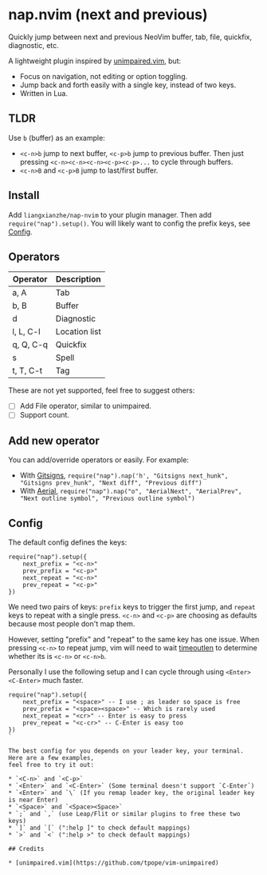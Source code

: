 # nap.nvim (next and previous)

Quickly jump between next and previous NeoVim buffer, tab, file, quickfix, diagnostic, etc.

A lightweight plugin inspired by [unimpaired.vim](https://github.com/tpope/vim-unimpaired), but:

* Focus on navigation, not editing or option toggling.
* Jump back and forth easily with a single key, instead of two keys.
* Written in Lua.

## TLDR

Use `b` (buffer) as an example:

* `<c-n>b` jump to next buffer, `<c-p>b` jump to previous buffer. Then just pressing
`<c-n><c-n><c-n><c-p><c-p>...` to cycle through buffers.
* `<c-n>B` and `<c-p>B` jump to last/first buffer. 

## Install

Add `liangxianzhe/nap-nvim` to your plugin manager. Then add `require("nap").setup()`. You will
likely want to config the prefix keys, see [Config](#Config).

## Operators

| Operator    | Description   |
| ----------- | -----------   |
| a, A        | Tab           |
| b, B        | Buffer        |
| d           | Diagnostic    |
| l, L, C-l   | Location list |
| q, Q, C-q   | Quickfix      |
| s           | Spell         |
| t, T, C-t   | Tag           |

These are not yet supported, feel free to suggest others:
- [ ] Add File operator, similar to unimpaired.
- [ ] Support count.

## Add new operator

You can add/override operators or easily. For example: 

* With [Gitsigns](https://github.com/lewis6991/gitsigns.nvim), `require("nap").nap('h', "Gitsigns next_hunk", "Gitsigns prev_hunk", "Next diff", "Previous diff")`
* With [Aerial](https://github.com/stevearc/aerial.nvim), `require("nap").nap("o", "AerialNext", "AerialPrev", "Next outline symbol", "Previous outline symbol")`

## Config

The default config defines the keys:

```
require("nap").setup({
    next_prefix = "<c-n>"
    prev_prefix = "<c-p>"
    next_repeat = "<c-n>"
    prev_repeat = "<c-p>"
})
```

We need two pairs of keys: `prefix` keys to trigger the first jump, and `repeat` keys to repeat with
a single press. `<c-n>` and `<c-p>` are choosing as defaults because most people don't map them.

However, setting "prefix" and "repeat" to the same key has one issue. When pressing `<c-n>` to
repeat jump, vim will need to wait
[timeoutlen](https://neovim.io/doc/user/options.html#'timeoutlen') to determine whether its is
`<c-n>` or `<c-n>b`.

Personally I use the following setup and I can cycle through using `<Enter>` `<C-Enter>` much faster.
```
require("nap").setup({
    next_prefix = "<space>" -- I use ; as leader so space is free
    prev_prefix = "<space><space>" -- Which is rarely used
    next_repeat = "<cr>" -- Enter is easy to press
    prev_repeat = "<c-cr>" -- C-Enter is easy too
})
`

The best config for you depends on your leader key, your terminal. Here are a few examples,
feel free to try it out:

* `<C-n>` and `<C-p>`
* `<Enter>` and `<C-Enter>` (Some terminal doesn't support `C-Enter`)
* `<Enter>` and `\` (If you remap leader key, the original leader key is near Enter)
* `<Space>` and `<Space><Space>`
* `;` and `,` (use Leap/Flit or similar plugins to free these two keys)
* `]` and `[` (":help ]" to check default mappings)
* `>` and `<` (":help >" to check default mappings)

## Credits

* [unimpaired.vim](https://github.com/tpope/vim-unimpaired)
